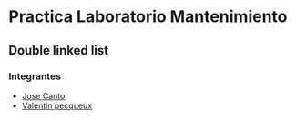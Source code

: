 # Practica Laboratorio Mantenimiento
## Double linked list

### Integrantes
- [Jose Canto](https://github.com/Anon2148)
- [Valentin pecqueux](https://github.com/Valentin-uma)
